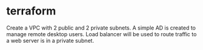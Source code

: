 # terraform
 Create a VPC with 2 public and 2 private subnets.
 A simple AD is created to manage remote desktop users.
 Load balancer will be used to route traffic to a web server is in a private subnet.
